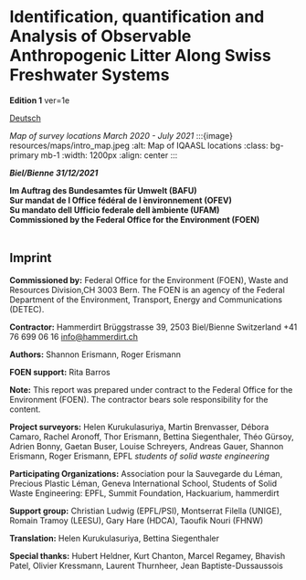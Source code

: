 # Identification, quantification and Analysis of Observable Anthropogenic Litter Along Swiss Freshwater Systems

**Edition 1** ver=1e

<a href="titlepage_de.html" > Deutsch </a>

*Map of survey locations March 2020 - July 2021*
:::{image} resources/maps/intro_map.jpeg
:alt: Map of IQAASL locations
:class: bg-primary mb-1
:width: 1200px
:align: center
:::

***Biel/Bienne 31/12/2021***

**Im Auftrag des Bundesamtes für Umwelt (BAFU)**\
**Sur mandat de l ́Office fédéral de l ́environnement (OFEV)**\
**Su mandato dell ́Ufficio federale dell ́ambiente (UFAM)**\
**Commissioned by the Federal Office for the Environment (FOEN)**
<br/><br/>

## Imprint

**Commissioned by:** Federal Office for the Environment (FOEN), Waste and Resources Division,CH 3003 Bern. The FOEN is an agency of the Federal Department of the Environment, Transport, Energy and Communications (DETEC).

**Contractor:** Hammerdirt Brüggstrasse 39, 2503 Biel/Bienne Switzerland +41 76 699 06 16 <info@hammerdirt.ch>

**Authors:** Shannon Erismann, Roger Erismann

**FOEN support:** Rita Barros

**Note:** This report was prepared under contract to the Federal Office for the Environment (FOEN). The contractor bears sole responsibility for the content.

**Project surveyors:** Helen Kurukulasuriya, Martin Brenvasser, Débora Camaro, Rachel Aronoff, Thor Erismann, Bettina Siegenthaler, Théo Gürsoy, Adrien Bonny, Gaetan Buser, Louise Schreyers, Andreas Gauer, Shannon Erismann, Roger Erismann, EPFL *students of solid waste engineering*

**Participating Organizations:** Association pour la Sauvegarde du Léman, Precious Plastic Léman, Geneva International School, Students of Solid Waste Engineering: EPFL, Summit Foundation, Hackuarium, hammerdirt

**Support group:** Christian Ludwig (EPFL/PSI), Montserrat Filella (UNIGE), Romain Tramoy (LEESU), Gary Hare (HDCA), Taoufik Nouri (FHNW)

**Translation:** Helen Kurukulasuriya, Bettina Siegenthaler

**Special thanks:** Hubert Heldner, Kurt Chanton, Marcel Regamey, Bhavish Patel, Olivier Kressmann, Laurent Thurnheer, Jean Baptiste-Dussaussois
